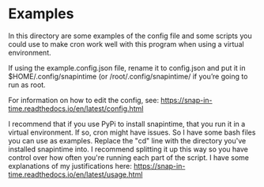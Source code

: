 # Examples

In this directory are some examples of the config file and some scripts you could use to make cron work well with this program when using a virtual environment.

If using the example.config.json file, rename it to config.json and put it in $HOME/.config/snapintime (or /root/.config/snapintime/ if you’re going to run as root.

For information on how to edit the config, see: https://snap-in-time.readthedocs.io/en/latest/config.html

I recommend that if you use PyPi to install snapintime, that you run it in a virtual environment. If so, cron might have issues. So I have some bash files you can use as examples. Replace the "cd" line with the directory you've installed snapintime into. I recommend splitting it up this way so you have control over how often you're running each part of the script. I have some explanations of my justifications here: https://snap-in-time.readthedocs.io/en/latest/usage.html
